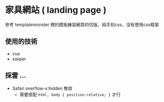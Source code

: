 # 家具網站 ( landing page )
參考 templatemonster 裡的模板練習網頁的切版，純手刻css，沒有使用css框架
## 使用的技術
* vue
* swiper
## 採雷 ...
* Safari overflow-x:hidden 無效
  * 需要搭配 `html, body { position:relative; }` 才行
